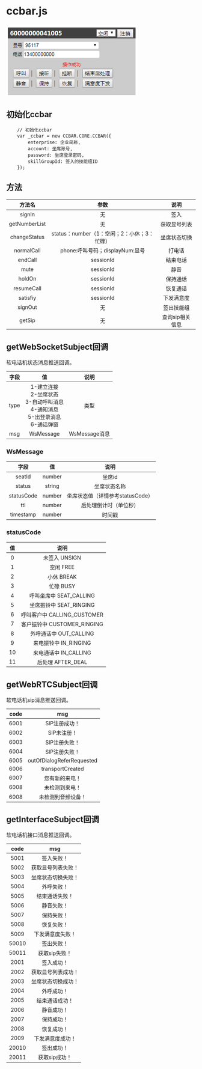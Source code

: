 #   ccbar.js
![ccbar](demo/images/ccbar.png "ccbar")

##  初始化ccbar
```
    // 初始化ccbar
    var _ccbar = new CCBAR.CORE.CCBAR({
        enterprise: 企业简称,
        account: 坐席账号,
        password: 坐席登录密码,
        skillGroupId: 签入的技能组ID
    });
```

##  方法
|    方法名     |                    参数                     |      说明       |
| :-----------: | :-----------------------------------------: | :-------------: |
|    signIn     |                     无                      |      签入       |
| getNumberList |                     无                      |  获取显号列表   |
| changeStatus  | status：number（1：空闲；2：小休；3：忙碌） |  坐席状态切换   |
|  normalCall   |       phone:呼叫号码；displayNum:显号       |     打电话      |
|    endCall    |                  sessionId                  |    结束电话     |
|     mute      |                  sessionId                  |      静音       |
|    holdOn     |                  sessionId                  |    保持通话     |
|  resumeCall   |                  sessionId                  |    恢复通话     |
|   satisfiy    |                  sessionId                  |   下发满意度    |
|    signOut    |                     无                      |   签出技能组    |
|    getSip     |                     无                      | 查询sip相关信息 |

##  getWebSocketSubject回调
软电话机状态消息推送回调。

| 字段  |                                              值                                               |     说明      |
| :---: | :-------------------------------------------------------------------------------------------: | :-----------: |
| type  | 1-建立连接<br/>2-坐席状态<br/> 3-自动呼叫消息<br/>4-通知消息<br/> 5-出登录消息<br/>6-通话弹窗 |     类型      |
|  msg  |                                           WsMessage                                           | WsMessage消息 |

### WsMessage
|    字段    |   值   |               说明               |
| :--------: | :----: | :------------------------------: |
|   seatId   | number |              坐席id              |
|   status   | string |           坐席状态名称           |
| statusCode | number | 坐席状态值（详情参考statusCode） |
|    ttl     | number |      后处理倒计时（单位秒）      |
| timestamp  | number |              时间戳              |

### statusCode
|  值   |            说明             |
| :---: | :-------------------------: |
|   0   |        未签入 UNSIGN        |
|   1   |          空闲 FREE          |
|   2   |         小休 BREAK          |
|   3   |          忙碌 BUSY          |
|   4   |   呼叫坐席中 SEAT_CALLING   |
|   5   |   坐席振铃中 SEAT_RINGING   |
|   6   | 呼叫客户中 CALLING_CUSTOMER |
|   7   | 客户振铃中 CUSTOMER_RINGING |
|   8   |   外呼通话中 OUT_CALLING    |
|   9   |    来电振铃中 IN_RINGING    |
|  10   |    来电通话中 IN_CALLING    |
|  11   |      后处理 AFTER_DEAL      |

##  getWebRTCSubject回调
软电话机sip消息推送回调。


| code  |            msg            |
| :---: | :-----------------------: |
| 6001  |       SIP注册成功！       |
| 6002  |        SIP未注册！        |
| 6003  |       SIP注册失败！       |
| 6004  |       SIP注册失败！       |
| 6005  | outOfDialogReferRequested |
| 6006  |     transportCreated      |
| 6007  |      您有新的来电！       |
| 6008  |      未检测到来电！       |
| 6008  |    未检测到音频设备！     |



##  getInterfaceSubject回调
软电话机接口消息推送回调。

| code  |        msg         |
| :---: | :----------------: |
| 5001  |     签入失败！     |
| 5002  | 获取显号列表失败！ |
| 5003  | 坐席状态切换失败！ |
| 5004  |     外呼失败！     |
| 5005  |   结束通话失败！   |
| 5006  |     静音失败！     |
| 5007  |     保持失败！     |
| 5008  |     恢复失败！     |
| 5009  |  下发满意度失败！  |
| 50010 |     签出失败！     |
| 50011 |   获取sip失败！    |
| 2001  |     签入成功！     |
| 2002  | 获取显号列表成功！ |
| 2003  | 坐席状态切换成功！ |
| 2004  |     外呼成功！     |
| 2005  |   结束通话成功！   |
| 2006  |     静音成功！     |
| 2007  |     保持成功！     |
| 2008  |     恢复成功！     |
| 2009  |  下发满意度成功！  |
| 20010 |     签出成功！     |
| 20011 |   获取sip成功！    |
